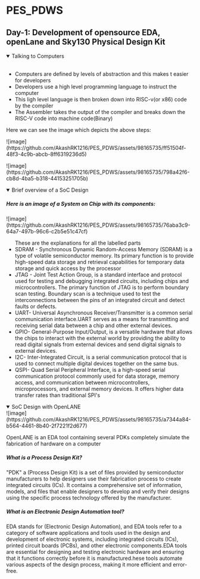 # PES_PDWS
<h2>Day-1: Development of opensource EDA, openLane and Sky130 Physical Design Kit</h2>
<details open>
<summary>Talking to Computers </summary>
<br>
<ul>
  <li> Computers are defined by levels of abstraction and this makes t easier for developers</li>
  <li> Developers use a high level programming language to instruct the computer</li>
  <li> This ligh level language is then broken down into RISC-v(or x86) code by the compiler</li>
  <li> The Assembler takes the output of the compiler and breaks down the RISC-V code into machine code(Binary)</li>
</ul>
Here we can see the image which depicts the above steps:
<p>![image](https://github.com/AkashRK1216/PES_PDWS/assets/98165735/ff51504f-48f3-4c9b-abcb-8ff6319236d5)</p>
<p>![image](https://github.com/AkashRK1216/PES_PDWS/assets/98165735/798a42f6-cb8d-4ba5-b318-44153251705b)</p>
</details>

<details open>
<summary> Brief overview of a SoC Design</summary>
<h5>Here is an image of a System on Chip with its components:</h5>
![image](https://github.com/AkashRK1216/PES_PDWS/assets/98165735/76aba3c9-64a7-497b-96c6-c2b5e51c47cf)
<ul>
  These are the explanations for all the labelled parts
<li>SDRAM - Synchronous Dynamic Random-Access Memory (SDRAM) is a type of volatile semiconductor memory. Its primary function is to provide high-speed data storage and retrieval capabilities for temporary data storage and quick access by the processor</li>
<li>JTAG - Joint Test Action Group, is a standard interface and protocol used for testing and debugging integrated circuits, including chips and microcontrollers. The primary function of JTAG is to perform boundary scan testing. Boundary scan is a technique used to test the interconnections between the pins of an integrated circuit and detect faults or defects.</li>
<li>UART- Universal Asynchronous Receiver/Transmitter is a common serial communication interface.UART serves as a means for transmitting and receiving serial data between a chip and other external devices.</li> 
<li>GPIO- General-Purpose Input/Output, is a versatile hardware that allows the chips to interact with the external world by providing the ability to read digital signals from external devices and send digital signals to external devices.</li>
<li>I2C- Inter-Integrated Circuit, is a serial communication protocol that is used to connect multiple digital devices together on the same bus.</li>
<li>QSPI- Quad Serial Peripheral Interface, is a high-speed serial communication protocol commonly used for data storage, memory access, and communication between microcontrollers, microprocessors, and external memory devices. It offers higher data transfer rates than traditional SPI's</li> 
</ul>
</details>

<details open>
<summary> SoC Design with OpenLANE</summary>
![image](https://github.com/AkashRK1216/PES_PDWS/assets/98165735/a7344a84-b564-4461-8b40-2f7221f2d677)
<p>OpenLANE is an EDA tool containing several PDKs completely simulate the fabrication of hardware on a computer</p>
<h5> What is a Process Design Kit?</h5>
<p>"PDK" a (Process Design Kit) is a set of files provided by semiconductor manufacturers to help designers use their fabrication process to create integrated circuits (ICs). It contains a comprehensive set of information, models, and files that enable designers to develop and verify their designs using the specific process technology offered by the manufacturer.</p>
<h5>What is an Electronic Design Automation tool?</h5>
<p>EDA stands for (Electronic Design Automation), and EDA tools refer to a category of software applications and tools used in the design and development of electronic systems, including integrated circuits (ICs), printed circuit boards (PCBs), and other electronic components.EDA tools are essential for designing and testing electronic hardware and ensuring that it functions correctly before it is manufactured.hese tools automate various aspects of the design process, making it more efficient and error-free.</p>





